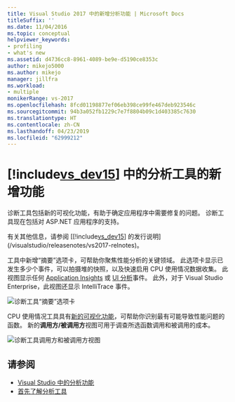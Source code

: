 ```yaml
---
title: Visual Studio 2017 中的新增分析功能 | Microsoft Docs
titleSuffix: ''
ms.date: 11/04/2016
ms.topic: conceptual
helpviewer_keywords:
- profiling
- what's new
ms.assetid: d4736cc8-8961-4089-be9e-d5190ce8353c
author: mikejo5000
ms.author: mikejo
manager: jillfra
ms.workload:
- multiple
monikerRange: vs-2017
ms.openlocfilehash: 8fcd01198877ef06eb398ce99fe467deb923546c
ms.sourcegitcommit: 94b3a052fb1229c7e7f8804b09c1d403385c7630
ms.translationtype: HT
ms.contentlocale: zh-CN
ms.lasthandoff: 04/23/2019
ms.locfileid: "62999212"
---
```

# <a name="whats-new-in-profiling-tools-in-includevsdev15miscincludesvsdev15mdmd"></a>[!include[vs_dev15](../misc/includes/vs_dev15_md.md)] 中的分析工具的新增功能

诊断工具包括新的可视化功能，有助于确定应用程序中需要修复的问题。 诊断工具现在包括对 ASP.NET 应用程序的支持。

有关其他信息，请参阅 [[!include[vs_dev15](../misc/includes/vs_dev15_md.md)] 的发行说明](/visualstudio/releasenotes/vs2017-relnotes)。

工具中新增“摘要”选项卡，可帮助你聚焦性能分析的关键领域。 此选项卡显示已发生多少个事件，可以拍摄堆的快照，以及快速启用 CPU 使用情况数据收集。 此视图显示任何 [Application Insights](/azure/azure-monitor/app/visual-studio) 或 [UI 分析](/visualstudio/releasenotes/vs2017-relnotes)事件。 此外，对于 Visual Studio Enterprise，此视图还显示 IntelliTrace 事件。

![诊断工具“摘要”选项卡](../profiling/media/diag-tools-summary-tab-2.png "DiagToolsSummaryTab")

CPU 使用情况工具具有[新的可视化功能](../profiling/Beginners-Guide-to-Performance-Profiling.md)，可帮助你识别最有可能导致性能问题的函数。 新的**调用方/被调用方**视图可用于调查所选函数调用和被调用的成本。

![诊断工具调用方和被调用方视图](../profiling/media/diag-tools-caller-callee-2.png "DiagToolsCallerCallee")

## <a name="see-also"></a>请参阅

- [Visual Studio 中的分析功能](../profiling/index.md)
- [首先了解分析工具](../profiling/profiling-feature-tour.md)